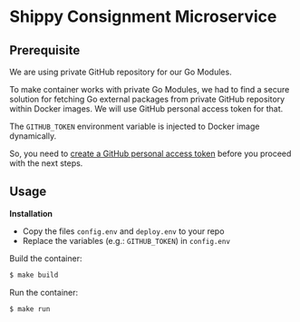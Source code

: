 # Shippy Consignment Microservice

## Prerequisite

We are using private GitHub repository for our Go Modules.

To make container works with private Go Modules, we had to find a secure
solution for fetching Go external packages from private GitHub repository within
Docker images. We will use GitHub personal access token for that.

The `GITHUB_TOKEN` environment variable is injected to Docker image dynamically.

So, you need to [create a GitHub personal access token](https://docs.github.com/en/github/authenticating-to-github/creating-a-personal-access-token) before you proceed with the next steps.

## Usage

**Installation**
- Copy the files `config.env` and `deploy.env` to your repo
- Replace the variables (e.g.: `GITHUB_TOKEN`) in `config.env`

Build the container:

```sh
$ make build
```

Run the container:

```sh
$ make run
```
